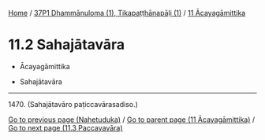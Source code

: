 
[Home](/) / [37P1 Dhammānuloma (1), Tikapaṭṭhānapāḷi (1)](...md) / [11 Ācayagāmittika](../37P1/11.md)

# 11.2 Sahajātavāra

* Ācayagāmittika

* Sahajātavāra

---

1470\. (Sahajātavāro paṭiccavārasadiso.)



[Go to previous page (Nahetuduka)](11.1/11.1.4/Nahetuduka.md) / [Go to parent page (11 Ācayagāmittika)](../37P1/11.md) / [Go to next page (11.3 Paccayavāra)](11.3.md)


